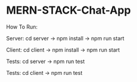 # MERN-STACK-Chat-App

How To Run:

Server: cd server -> npm install -> npm run start

Client: cd client -> npm install -> npm run start

Tests: cd server -> npm run test

Tests: cd client -> npm run test
